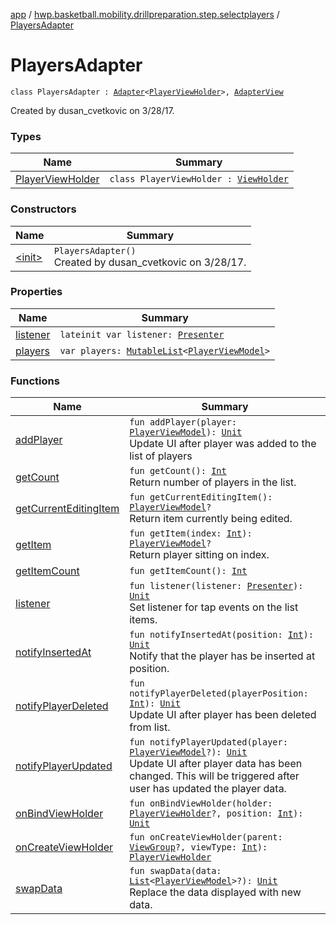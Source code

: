 [app](../../index.md) / [hwp.basketball.mobility.drillpreparation.step.selectplayers](../index.md) / [PlayersAdapter](.)

# PlayersAdapter

`class PlayersAdapter : `[`Adapter`](https://developer.android.com/reference/android/support/v7/widget/RecyclerView/Adapter.html)`<`[`PlayerViewHolder`](-player-view-holder/index.md)`>, `[`AdapterView`](../-players-contract/-adapter-view/index.md)

Created by dusan_cvetkovic on 3/28/17.

### Types

| Name | Summary |
|---|---|
| [PlayerViewHolder](-player-view-holder/index.md) | `class PlayerViewHolder : `[`ViewHolder`](https://developer.android.com/reference/android/support/v7/widget/RecyclerView/ViewHolder.html) |

### Constructors

| Name | Summary |
|---|---|
| [&lt;init&gt;](-init-.md) | `PlayersAdapter()`<br>Created by dusan_cvetkovic on 3/28/17. |

### Properties

| Name | Summary |
|---|---|
| [listener](listener.md) | `lateinit var listener: `[`Presenter`](../-players-contract/-presenter/index.md) |
| [players](players.md) | `var players: `[`MutableList`](https://kotlinlang.org/api/latest/jvm/stdlib/kotlin.collections/-mutable-list/index.html)`<`[`PlayerViewModel`](../../hwp.basketball.mobility.entitiy.player/-player-view-model/index.md)`>` |

### Functions

| Name | Summary |
|---|---|
| [addPlayer](add-player.md) | `fun addPlayer(player: `[`PlayerViewModel`](../../hwp.basketball.mobility.entitiy.player/-player-view-model/index.md)`): `[`Unit`](https://kotlinlang.org/api/latest/jvm/stdlib/kotlin/-unit/index.html)<br>Update UI after player was added to the list of players |
| [getCount](get-count.md) | `fun getCount(): `[`Int`](https://kotlinlang.org/api/latest/jvm/stdlib/kotlin/-int/index.html)<br>Return number of players in the list. |
| [getCurrentEditingItem](get-current-editing-item.md) | `fun getCurrentEditingItem(): `[`PlayerViewModel`](../../hwp.basketball.mobility.entitiy.player/-player-view-model/index.md)`?`<br>Return item currently being edited. |
| [getItem](get-item.md) | `fun getItem(index: `[`Int`](https://kotlinlang.org/api/latest/jvm/stdlib/kotlin/-int/index.html)`): `[`PlayerViewModel`](../../hwp.basketball.mobility.entitiy.player/-player-view-model/index.md)`?`<br>Return player sitting on index. |
| [getItemCount](get-item-count.md) | `fun getItemCount(): `[`Int`](https://kotlinlang.org/api/latest/jvm/stdlib/kotlin/-int/index.html) |
| [listener](listener.md) | `fun listener(listener: `[`Presenter`](../-players-contract/-presenter/index.md)`): `[`Unit`](https://kotlinlang.org/api/latest/jvm/stdlib/kotlin/-unit/index.html)<br>Set listener for tap events on the list items. |
| [notifyInsertedAt](notify-inserted-at.md) | `fun notifyInsertedAt(position: `[`Int`](https://kotlinlang.org/api/latest/jvm/stdlib/kotlin/-int/index.html)`): `[`Unit`](https://kotlinlang.org/api/latest/jvm/stdlib/kotlin/-unit/index.html)<br>Notify that the player has be inserted at position. |
| [notifyPlayerDeleted](notify-player-deleted.md) | `fun notifyPlayerDeleted(playerPosition: `[`Int`](https://kotlinlang.org/api/latest/jvm/stdlib/kotlin/-int/index.html)`): `[`Unit`](https://kotlinlang.org/api/latest/jvm/stdlib/kotlin/-unit/index.html)<br>Update UI after player has been deleted from list. |
| [notifyPlayerUpdated](notify-player-updated.md) | `fun notifyPlayerUpdated(player: `[`PlayerViewModel`](../../hwp.basketball.mobility.entitiy.player/-player-view-model/index.md)`?): `[`Unit`](https://kotlinlang.org/api/latest/jvm/stdlib/kotlin/-unit/index.html)<br>Update UI after player data has been changed. This will be triggered after user has updated the player data. |
| [onBindViewHolder](on-bind-view-holder.md) | `fun onBindViewHolder(holder: `[`PlayerViewHolder`](-player-view-holder/index.md)`?, position: `[`Int`](https://kotlinlang.org/api/latest/jvm/stdlib/kotlin/-int/index.html)`): `[`Unit`](https://kotlinlang.org/api/latest/jvm/stdlib/kotlin/-unit/index.html) |
| [onCreateViewHolder](on-create-view-holder.md) | `fun onCreateViewHolder(parent: `[`ViewGroup`](https://developer.android.com/reference/android/view/ViewGroup.html)`?, viewType: `[`Int`](https://kotlinlang.org/api/latest/jvm/stdlib/kotlin/-int/index.html)`): `[`PlayerViewHolder`](-player-view-holder/index.md) |
| [swapData](swap-data.md) | `fun swapData(data: `[`List`](https://kotlinlang.org/api/latest/jvm/stdlib/kotlin.collections/-list/index.html)`<`[`PlayerViewModel`](../../hwp.basketball.mobility.entitiy.player/-player-view-model/index.md)`>?): `[`Unit`](https://kotlinlang.org/api/latest/jvm/stdlib/kotlin/-unit/index.html)<br>Replace the data displayed with new data. |

